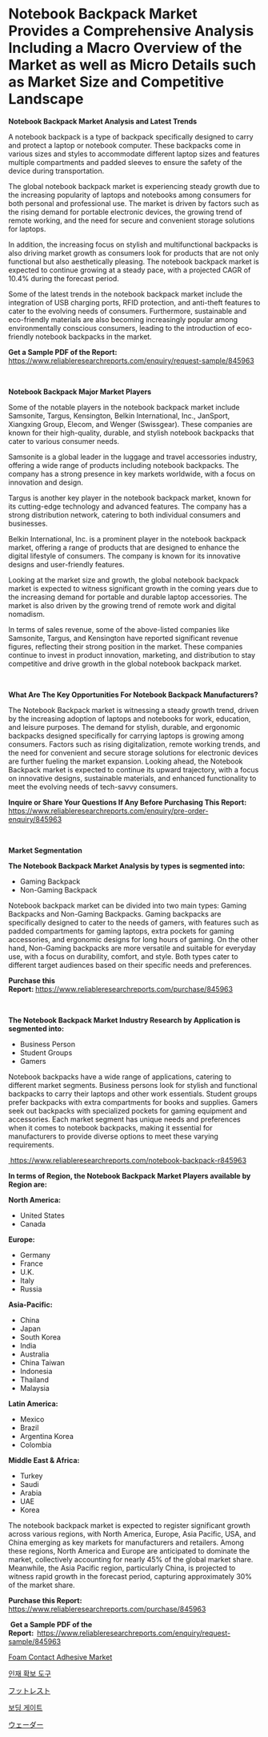 <p><h1>Notebook Backpack Market Provides a Comprehensive Analysis Including a Macro Overview of the Market as well as Micro Details such as Market Size and Competitive Landscape</h1></p><p><strong>Notebook Backpack Market Analysis and Latest Trends</strong></p>
<p><p>A notebook backpack is a type of backpack specifically designed to carry and protect a laptop or notebook computer. These backpacks come in various sizes and styles to accommodate different laptop sizes and features multiple compartments and padded sleeves to ensure the safety of the device during transportation.</p><p>The global notebook backpack market is experiencing steady growth due to the increasing popularity of laptops and notebooks among consumers for both personal and professional use. The market is driven by factors such as the rising demand for portable electronic devices, the growing trend of remote working, and the need for secure and convenient storage solutions for laptops.</p><p>In addition, the increasing focus on stylish and multifunctional backpacks is also driving market growth as consumers look for products that are not only functional but also aesthetically pleasing. The notebook backpack market is expected to continue growing at a steady pace, with a projected CAGR of 10.4% during the forecast period.</p><p>Some of the latest trends in the notebook backpack market include the integration of USB charging ports, RFID protection, and anti-theft features to cater to the evolving needs of consumers. Furthermore, sustainable and eco-friendly materials are also becoming increasingly popular among environmentally conscious consumers, leading to the introduction of eco-friendly notebook backpacks in the market.</p></p>
<p><strong>Get a Sample PDF of the Report:&nbsp;</strong> <a href="https://www.reliableresearchreports.com/enquiry/request-sample/845963">https://www.reliableresearchreports.com/enquiry/request-sample/845963</a></p>
<p>&nbsp;</p>
<p><strong>Notebook Backpack Major Market Players</strong></p>
<p><p>Some of the notable players in the notebook backpack market include Samsonite, Targus, Kensington, Belkin International, Inc., JanSport, Xiangxing Group, Elecom, and Wenger (Swissgear). These companies are known for their high-quality, durable, and stylish notebook backpacks that cater to various consumer needs.</p><p>Samsonite is a global leader in the luggage and travel accessories industry, offering a wide range of products including notebook backpacks. The company has a strong presence in key markets worldwide, with a focus on innovation and design.</p><p>Targus is another key player in the notebook backpack market, known for its cutting-edge technology and advanced features. The company has a strong distribution network, catering to both individual consumers and businesses.</p><p>Belkin International, Inc. is a prominent player in the notebook backpack market, offering a range of products that are designed to enhance the digital lifestyle of consumers. The company is known for its innovative designs and user-friendly features.</p><p>Looking at the market size and growth, the global notebook backpack market is expected to witness significant growth in the coming years due to the increasing demand for portable and durable laptop accessories. The market is also driven by the growing trend of remote work and digital nomadism.</p><p>In terms of sales revenue, some of the above-listed companies like Samsonite, Targus, and Kensington have reported significant revenue figures, reflecting their strong position in the market. These companies continue to invest in product innovation, marketing, and distribution to stay competitive and drive growth in the global notebook backpack market.</p></p>
<p>&nbsp;</p>
<p><strong>What Are The Key Opportunities For Notebook Backpack Manufacturers?</strong></p>
<p><p>The Notebook Backpack market is witnessing a steady growth trend, driven by the increasing adoption of laptops and notebooks for work, education, and leisure purposes. The demand for stylish, durable, and ergonomic backpacks designed specifically for carrying laptops is growing among consumers. Factors such as rising digitalization, remote working trends, and the need for convenient and secure storage solutions for electronic devices are further fueling the market expansion. Looking ahead, the Notebook Backpack market is expected to continue its upward trajectory, with a focus on innovative designs, sustainable materials, and enhanced functionality to meet the evolving needs of tech-savvy consumers.</p></p>
<p><strong>Inquire or Share Your Questions If Any Before Purchasing This Report:</strong> <a href="https://www.reliableresearchreports.com/enquiry/pre-order-enquiry/845963">https://www.reliableresearchreports.com/enquiry/pre-order-enquiry/845963</a></p>
<p>&nbsp;</p>
<p><strong>Market Segmentation</strong></p>
<p><strong>The Notebook Backpack Market Analysis by types is segmented into:</strong></p>
<p><ul><li>Gaming Backpack</li><li>Non-Gaming Backpack</li></ul></p>
<p><p>Notebook backpack market can be divided into two main types: Gaming Backpacks and Non-Gaming Backpacks. Gaming backpacks are specifically designed to cater to the needs of gamers, with features such as padded compartments for gaming laptops, extra pockets for gaming accessories, and ergonomic designs for long hours of gaming. On the other hand, Non-Gaming backpacks are more versatile and suitable for everyday use, with a focus on durability, comfort, and style. Both types cater to different target audiences based on their specific needs and preferences.</p></p>
<p><strong>Purchase this Report:&nbsp;</strong><a href="https://www.reliableresearchreports.com/purchase/845963">https://www.reliableresearchreports.com/purchase/845963</a></p>
<p>&nbsp;</p>
<p><strong>The Notebook Backpack Market Industry Research by Application is segmented into:</strong></p>
<p><ul><li>Business Person</li><li>Student Groups</li><li>Gamers</li></ul></p>
<p><p>Notebook backpacks have a wide range of applications, catering to different market segments. Business persons look for stylish and functional backpacks to carry their laptops and other work essentials. Student groups prefer backpacks with extra compartments for books and supplies. Gamers seek out backpacks with specialized pockets for gaming equipment and accessories. Each market segment has unique needs and preferences when it comes to notebook backpacks, making it essential for manufacturers to provide diverse options to meet these varying requirements.</p></p>
<p><a href="https://www.reliableresearchreports.com/notebook-backpack-r845963">&nbsp;https://www.reliableresearchreports.com/notebook-backpack-r845963</a></p>
<p><strong>In terms of Region, the Notebook Backpack Market Players available by Region are:</strong></p>
<p>
    <p> <strong> North America: </strong>
        <ul>
            <li>United States</li>
            <li>Canada</li>
        </ul>
        </p> 
    <p> <strong> Europe: </strong>
        <ul>
            <li>Germany</li>
            <li>France</li>
            <li>U.K.</li>
            <li>Italy</li>
            <li>Russia</li>
        </ul>
        </p> 
    <p> <strong> Asia-Pacific: </strong>
        <ul>
            <li>China</li>
            <li>Japan</li>
            <li>South Korea</li>
            <li>India</li>
            <li>Australia</li>
            <li>China Taiwan</li>
            <li>Indonesia</li>
            <li>Thailand</li>
            <li>Malaysia</li>
        </ul>
        </p> 
    <p> <strong> Latin America: </strong>
        <ul>
            <li>Mexico</li>
            <li>Brazil</li>
            <li>Argentina Korea</li>
            <li>Colombia</li>
        </ul>
        </p> 
    <p> <strong> Middle East & Africa: </strong>
        <ul>
            <li>Turkey</li>
            <li>Saudi</li>
            <li>Arabia</li>
            <li>UAE</li>
            <li>Korea</li>
        </ul>
    </p>
    </p>
<p><p>The notebook backpack market is expected to register significant growth across various regions, with North America, Europe, Asia Pacific, USA, and China emerging as key markets for manufacturers and retailers. Among these regions, North America and Europe are anticipated to dominate the market, collectively accounting for nearly 45% of the global market share. Meanwhile, the Asia Pacific region, particularly China, is projected to witness rapid growth in the forecast period, capturing approximately 30% of the market share.</p></p>
<p><strong>Purchase this Report: </strong><a href="https://www.reliableresearchreports.com/purchase/845963">https://www.reliableresearchreports.com/purchase/845963</a></p>
<p>&nbsp;<strong>Get a Sample PDF of the Report:&nbsp;&nbsp;</strong><a href="https://www.reliableresearchreports.com/enquiry/request-sample/845963">https://www.reliableresearchreports.com/enquiry/request-sample/845963</a></p>
<p><strong></strong></p>
<p><p><a href="https://issuu.com/reportprime-2/docs/foam-contact-adhesive-market-size-2030.pptx">Foam Contact Adhesive Market</a></p><p><a href="https://github.com/Penelolack456456/Market-Research-Report-List-1/blob/main/352808930248.md">인재 확보 도구</a></p><p><a href="https://medium.com/@alliegrater55/%E3%83%95%E3%83%83%E3%83%88%E3%83%AC%E3%82%B9%E3%83%88%E5%B8%82%E5%A0%B4%E8%AA%BF%E6%9F%BB%E3%83%AC%E3%83%9D%E3%83%BC%E3%83%88-%E3%81%9D%E3%81%AE%E6%AD%B4%E5%8F%B2%E3%81%A8%E4%BA%88%E6%B8%AC2024%E5%B9%B4%E3%81%8B%E3%82%892031%E5%B9%B4-456c310bf9b9">フットレスト</a></p><p><a href="https://medium.com/@autumnberge/%ED%83%91%EC%8A%B9-%EA%B2%8C%EC%9D%B4%ED%8A%B8-%EC%8B%9C%EC%9E%A5-%EB%B3%B4%EA%B3%A0%EC%84%9C%EB%8A%94-%EC%9D%B4-%EC%8B%9C%EC%9E%A5%EC%9D%98-%EC%B5%9C%EC%8B%A0-%ED%8A%B8%EB%A0%8C%EB%93%9C%EC%99%80-%EC%84%B1%EC%9E%A5-%EA%B8%B0%ED%9A%8C%EB%A5%BC-%EB%B3%B4%EC%97%AC%EC%A4%8D%EB%8B%88%EB%8B%A4-f64c5337be9e">보딩 게이트</a></p><p><a href="https://github.com/mreklxf44233/Market-Research-Report-List-1/blob/main/978449932999.md">ウェーダー</a></p></p>